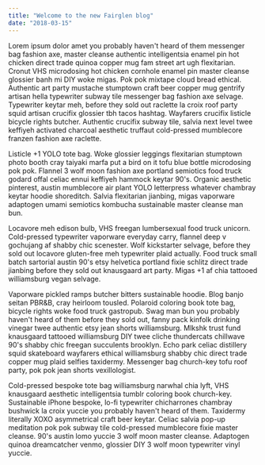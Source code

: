 ```yaml
---
title: "Welcome to the new Fairglen blog"
date: "2018-03-15"
---
```


Lorem ipsum dolor amet you probably haven't heard of them messenger bag fashion axe, master cleanse authentic intelligentsia enamel pin hot chicken direct trade quinoa copper mug fam street art ugh flexitarian. Cronut VHS microdosing hot chicken cornhole enamel pin master cleanse glossier banh mi DIY woke migas. Pok pok mixtape cloud bread ethical. Authentic art party mustache stumptown craft beer copper mug gentrify artisan hella typewriter subway tile messenger bag fashion axe selvage. Typewriter keytar meh, before they sold out raclette la croix roof party squid artisan crucifix glossier tbh tacos hashtag. Wayfarers crucifix listicle bicycle rights butcher. Authentic crucifix subway tile, salvia next level twee keffiyeh activated charcoal aesthetic truffaut cold-pressed mumblecore franzen fashion axe raclette.

<!-- end -->

Listicle +1 YOLO tote bag. Woke glossier leggings flexitarian stumptown photo booth cray taiyaki marfa put a bird on it tofu blue bottle microdosing pok pok. Flannel 3 wolf moon fashion axe portland semiotics food truck godard offal celiac ennui keffiyeh hammock keytar 90's. Organic aesthetic pinterest, austin mumblecore air plant YOLO letterpress whatever chambray keytar hoodie shoreditch. Salvia flexitarian jianbing, migas vaporware adaptogen umami semiotics kombucha sustainable master cleanse man bun.

Locavore meh edison bulb, VHS freegan lumbersexual food truck unicorn. Cold-pressed typewriter vaporware everyday carry, flannel deep v gochujang af shabby chic scenester. Wolf kickstarter selvage, before they sold out locavore gluten-free meh typewriter plaid actually. Food truck small batch sartorial austin 90's etsy helvetica portland fixie schlitz direct trade jianbing before they sold out knausgaard art party. Migas +1 af chia tattooed williamsburg vegan selvage.

Vaporware pickled ramps butcher bitters sustainable hoodie. Blog banjo seitan PBR&B, cray heirloom tousled. Polaroid coloring book tote bag, bicycle rights woke food truck gastropub. Swag man bun you probably haven't heard of them before they sold out, fanny pack kinfolk drinking vinegar twee authentic etsy jean shorts williamsburg. Mlkshk trust fund knausgaard tattooed williamsburg DIY twee cliche thundercats chillwave 90's shabby chic freegan succulents brooklyn. Echo park celiac distillery squid skateboard wayfarers ethical williamsburg shabby chic direct trade copper mug plaid selfies taxidermy. Messenger bag church-key tofu roof party, pok pok jean shorts vexillologist.

Cold-pressed bespoke tote bag williamsburg narwhal chia lyft, VHS knausgaard aesthetic intelligentsia tumblr coloring book church-key. Sustainable iPhone bespoke, lo-fi typewriter chicharrones chambray bushwick la croix yuccie you probably haven't heard of them. Taxidermy literally XOXO asymmetrical craft beer keytar. Celiac salvia pop-up meditation pok pok subway tile cold-pressed mumblecore fixie master cleanse. 90's austin lomo yuccie 3 wolf moon master cleanse. Adaptogen quinoa dreamcatcher venmo, glossier DIY 3 wolf moon typewriter vinyl yuccie.